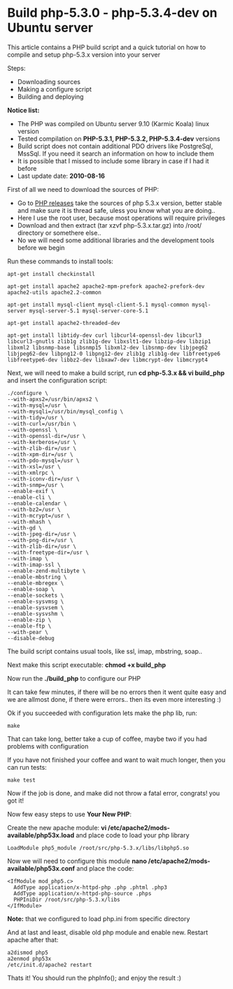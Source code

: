 # Build php-5.3.0 - php-5.3.4-dev on Ubuntu server

This article contains a PHP build script and a quick tutorial on how
to compile and setup php-5.3.x version into your server

Steps:

- Downloading sources
- Making a configure script
- Building and deploying

[blog_reference]: http://gediminasm.org/article/build-php-5-3-0-php-5-3-4-dev-on-ubuntu-server "How to compile php 5.3.x on Ubuntu linux"

**Notice list:**

- The PHP was compiled on Ubuntu server 9.10 (Karmic Koala) linux version
- Tested compilation on **PHP-5.3.1, PHP-5.3.2, PHP-5.3.4-dev** versions
- Build script does not contain additional PDO drivers like PostgreSql, MssSql. If you need it search an information on how to include them
- It is possible that I missed to include some library in case if I had it before
- Last update date: **2010-08-16**

First of all we need to download the sources of PHP:

- Go to [PHP releases][1] take the sources of php 5.3.x version, better stable and make sure it is thread safe, uless you know what you are doing..
- Here I use the root user, because most operations will require privileges
- Download and then extract (tar xzvf php-5.3.x.tar.gz) into /root/ directory or somethere else..
- No we will need some additional libraries and the development tools before we begin

Run these commands to install tools:

```
apt-get install checkinstall

apt-get install apache2 apache2-mpm-prefork apache2-prefork-dev apache2-utils apache2.2-common

apt-get install mysql-client mysql-client-5.1 mysql-common mysql-server mysql-server-5.1 mysql-server-core-5.1

apt-get install apache2-threaded-dev

apt-get install libtidy-dev curl libcurl4-openssl-dev libcurl3 libcurl3-gnutls zlib1g zlib1g-dev libxslt1-dev libzip-dev libzip1 libxml2 libsnmp-base libsnmp15 libxml2-dev libsnmp-dev libjpeg62 libjpeg62-dev libpng12-0 libpng12-dev zlib1g zlib1g-dev libfreetype6 libfreetype6-dev libbz2-dev libxaw7-dev libmcrypt-dev libmcrypt4
```

Next, we will need to make a build script, run **cd php-5.3.x && vi build_php** and insert the configuration script:

```
./configure \
--with-apxs2=/usr/bin/apxs2 \
--with-mysql=/usr \
--with-mysqli=/usr/bin/mysql_config \
--with-tidy=/usr \
--with-curl=/usr/bin \
--with-openssl \
--with-openssl-dir=/usr \
--with-kerberos=/usr \
--with-zlib-dir=/usr \
--with-xpm-dir=/usr \
--with-pdo-mysql=/usr \
--with-xsl=/usr \
--with-xmlrpc \
--with-iconv-dir=/usr \
--with-snmp=/usr \
--enable-exif \
--enable-cli \
--enable-calendar \
--with-bz2=/usr \
--with-mcrypt=/usr \
--with-mhash \
--with-gd \
--with-jpeg-dir=/usr \
--with-png-dir=/usr \
--with-zlib-dir=/usr \
--with-freetype-dir=/usr \
--with-imap \
--with-imap-ssl \
--enable-zend-multibyte \
--enable-mbstring \
--enable-mbregex \
--enable-soap \
--enable-sockets \
--enable-sysvmsg \
--enable-sysvsem \
--enable-sysvshm \
--enable-zip \
--enable-ftp \
--with-pear \
--disable-debug
```

The build script contains usual tools, like ssl, imap, mbstring, soap..

Next make this script executable: **chmod +x build_php**

Now run the **./build_php** to configure our PHP

It can take few minutes, if there will be no errors then it went quite easy and we are allmost done, if there were errors.. then its even more interesting :)

Ok if you succeeded with configuration lets make the php lib, run:

```
make
```

That can take long, better take a cup of coffee, maybe two if you had problems with configuration

If you have not finished your coffee and want to wait much longer, then you can run tests:

```
make test
```

Now if the job is done, and make did not throw a fatal error, congrats! you got it!

Now few easy steps to use **Your New PHP**:

Create the new apache module: **vi /etc/apache2/mods-available/php53x.load** and place code to load your php library

```
LoadModule php5_module /root/src/php-5.3.x/libs/libphp5.so
```

Now we will need to configure this module **nano /etc/apache2/mods-available/php53x.conf** and place the code:

```
<IfModule mod_php5.c>
  AddType application/x-httpd-php .php .phtml .php3
  AddType application/x-httpd-php-source .phps
  PHPIniDir /root/src/php-5.3.x/libs
</IfModule>
```

**Note:** that we configured to load php.ini from specific directory

And at last and least, disable old php module and enable new. Restart apache after that:

```
a2dismod php5
a2enmod php53x
/etc/init.d/apache2 restart
```

Thats it! You should run the phpInfo(); and enjoy the result :)

 [1]: http://php.net/releases/index.php

